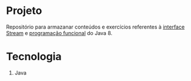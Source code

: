 # Projeto
Repositório para armazanar conteúdos e exercícios referentes à [interface Stream](https://docs.oracle.com/javase/8/docs/api/java/util/stream/Stream.html) e [programação funcional](https://www.baeldung.com/java-functional-programming) do Java 8.

# Tecnologia
1. Java
